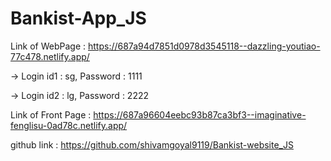 # Bankist-App_JS

Link of WebPage : https://687a94d7851d0978d3545118--dazzling-youtiao-77c478.netlify.app/

-> Login id1 : sg, 
Password : 1111

-> Login id2 : lg, 
Password : 2222

Link of Front Page : https://687a96604eebc93b87ca3bf3--imaginative-fenglisu-0ad78c.netlify.app/

github link : https://github.com/shivamgoyal9119/Bankist-website_JS
